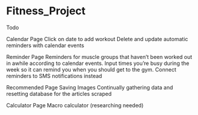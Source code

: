 # Fitness_Project


Todo

Calendar Page
Click on date to add workout 
Delete and update automatic reminders with calendar events

Reminder Page
Reminders for muscle groups that haven’t been worked out in awhile according to calendar events. 
Input times you’re busy during the week so it can remind you when you should get to the gym. 
Connect reminders to SMS notifications instead

Recommended Page
Saving Images 
Continually gathering data and resetting database for the articles scraped

Calculator Page
Macro calculator (researching needed)

